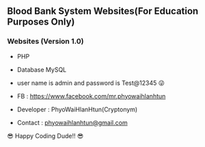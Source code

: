 ## Blood Bank System Websites(For Education Purposes Only)
### Websites (Version 1.0)

- PHP
- Database MySQL
- user name is admin and password is Test@12345 :stuck_out_tongue_winking_eye:

- FB : https://www.facebook.com/mr.phyowaihlanhtun
- Developer : PhyoWaiHlanHtun(Cryptonym) 
- Contact : phyowaihlanhtun@gmail.com

:sunglasses: Happy Coding Dude!! :sunglasses:
